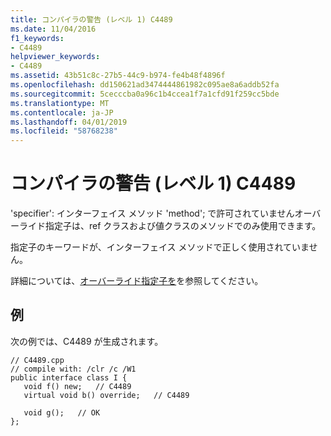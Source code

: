 ```yaml
---
title: コンパイラの警告 (レベル 1) C4489
ms.date: 11/04/2016
f1_keywords:
- C4489
helpviewer_keywords:
- C4489
ms.assetid: 43b51c8c-27b5-44c9-b974-fe4b48f4896f
ms.openlocfilehash: dd150621ad3474444861982c095ae8a6addb52fa
ms.sourcegitcommit: 5cecccba0a96c1b4ccea1f7a1cfd91f259cc5bde
ms.translationtype: MT
ms.contentlocale: ja-JP
ms.lasthandoff: 04/01/2019
ms.locfileid: "58768238"
---
```

# <a name="compiler-warning-level-1-c4489"></a>コンパイラの警告 (レベル 1) C4489

'specifier': インターフェイス メソッド 'method'; で許可されていませんオーバーライド指定子は、ref クラスおよび値クラスのメソッドでのみ使用できます。

指定子のキーワードが、インターフェイス メソッドで正しく使用されていません。

詳細については、[オーバーライド指定子を](../../extensions/override-specifiers-cpp-component-extensions.md)を参照してください。

## <a name="example"></a>例

次の例では、C4489 が生成されます。

```
// C4489.cpp
// compile with: /clr /c /W1
public interface class I {
   void f() new;   // C4489
   virtual void b() override;   // C4489

   void g();   // OK
};
```